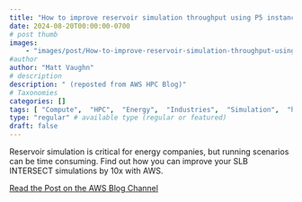 ```yaml
---
title: "How to improve reservoir simulation throughput using P5 instances"
date: 2024-08-20T00:00:00-0700
# post thumb
images:
    - "images/post/How-to-improve-reservoir-simulation-throughput-using-P5-instances-1120x630.png"
#author
author: "Matt Vaughn"
# description
description: " (reposted from AWS HPC Blog)"
# Taxonomies
categories: []
tags: [ "Compute",  "HPC",  "Energy",  "Industries",  "Simulation",  "hpcblog", ]
type: "regular" # available type (regular or featured)
draft: false
---
```


Reservoir simulation is critical for energy companies, but running scenarios can be time consuming. Find out how you can improve your SLB INTERSECT simulations by 10x with AWS.

<a href="https://aws.amazon.com/blogs/hpc/how-to-improve-reservoir-simulation-throughput-using-p5-instances/" class="btn btn-primary btn-lg active" role="button" aria-pressed="true" style="margin-top: 8px;">Read the Post on the AWS Blog Channel</a>